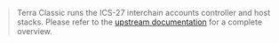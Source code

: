 > Terra Classic runs the ICS-27 interchain accounts controller and host stacks. Please refer to the [upstream documentation](https://ibc.cosmos.network/v7/apps/interchain-accounts/overview/) for a complete overview.
